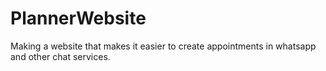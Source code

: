 # PlannerWebsite
Making a website that makes it easier to create appointments in whatsapp and other chat services.
